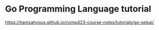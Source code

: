 # Go Programming Language tutorial
https://hamzahyous.github.io/comp423-course-notes/tutorials/go-setup/